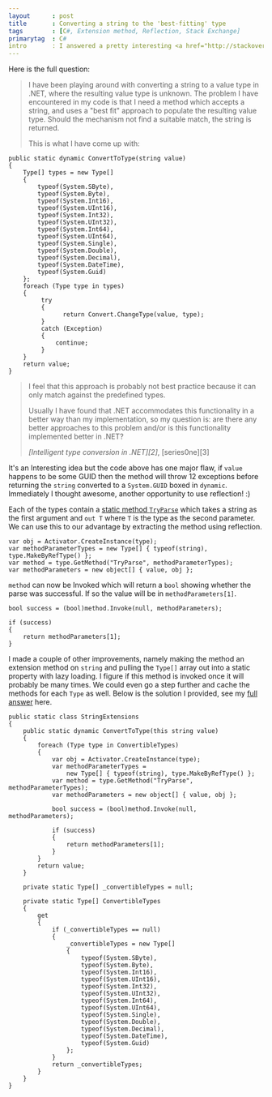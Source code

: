 ```yaml
---
layout      : post
title       : Converting a string to the 'best-fitting' type
tags        : [C#, Extension method, Reflection, Stack Exchange]
primarytag  : C#
intro       : I answered a pretty interesting <a href="http://stackoverflow.com/questions/15173684/intelligent-type-conversion-in-net">question</a> on Stack Overflow yesterday, creating a method that takes a <code>string</code> and returns the value converted to the 'best-fitting' type out of a set of types boxed in <code>dynamic</code>.
---
```


Here is the full question:

> I have been playing around with converting a string to a value type in .NET, where the resulting value type is unknown. The problem I have encountered in my code is that I need a method which accepts a string, and uses a "best fit" approach to populate the resulting value type. Should the mechanism not find a suitable match, the string is returned.
>
> This is what I have come up with:
>

<!--prettify lang=csharp-->
    public static dynamic ConvertToType(string value)
    {
        Type[] types = new Type[]
        {
            typeof(System.SByte),
            typeof(System.Byte),
            typeof(System.Int16),
            typeof(System.UInt16),
            typeof(System.Int32),
            typeof(System.UInt32),
            typeof(System.Int64),
            typeof(System.UInt64),
            typeof(System.Single),
            typeof(System.Double),
            typeof(System.Decimal),
            typeof(System.DateTime),
            typeof(System.Guid)
        };
        foreach (Type type in types)
        {
             try
             {
                   return Convert.ChangeType(value, type);
             }
             catch (Exception)
             {
                 continue;
             }
        }
        return value;
    }

>
> I feel that this approach is probably not best practice because it can only match against the predefined types.
>
> Usually I have found that .NET accommodates this functionality in a better way than my implementation, so my question is: are there any better approaches to this problem and/or is this functionality implemented better in .NET?
>
> <footer><cite>[Intelligent type conversion in .NET][2]</cite>, [series0ne][3]</footer>

It's an Interesting idea but the code above has one major flaw, if `value` happens to be some GUID then the method will throw 12 exceptions before returning the `string` converted to a `System.GUID` boxed in `dynamic`. Immediately I thought awesome, another opportunity to use reflection! :)

Each of the types contain a [static method `TryParse`][5] which takes a string as the first argument and `out T` where `T` is the type as the second parameter. We can use this to our advantage by extracting the method using reflection.

<!--prettify lang=csharp-->
    var obj = Activator.CreateInstance(type);
    var methodParameterTypes = new Type[] { typeof(string), type.MakeByRefType() };
    var method = type.GetMethod("TryParse", methodParameterTypes);
    var methodParameters = new object[] { value, obj };

`method` can now be Invoked which will return a `bool` showing whether the parse was successful. If so the value will be in `methodParameters[1]`.

<!--prettify lang=csharp-->
    bool success = (bool)method.Invoke(null, methodParameters);

    if (success)
    {
        return methodParameters[1];
    }

I made a couple of other improvements, namely making the method an extension method on `string` and pulling the `Type[]` array out into a static property with lazy loading. I figure if this method is invoked once it will probably be many times. We could even go a step further and cache the methods for each `Type` as well. Below is the solution I provided, see my [full answer][4] here.

<!--prettify lang=csharp-->
    public static class StringExtensions
    {
        public static dynamic ConvertToType(this string value)
        {
            foreach (Type type in ConvertibleTypes)
            {
                var obj = Activator.CreateInstance(type);
                var methodParameterTypes =
                    new Type[] { typeof(string), type.MakeByRefType() };
                var method = type.GetMethod("TryParse", methodParameterTypes);
                var methodParameters = new object[] { value, obj };

                bool success = (bool)method.Invoke(null, methodParameters);

                if (success)
                {
                    return methodParameters[1];
                }
            }
            return value;
        }

        private static Type[] _convertibleTypes = null;

        private static Type[] ConvertibleTypes
        {
            get
            {
                if (_convertibleTypes == null)
                {
                    _convertibleTypes = new Type[]
                    {
                        typeof(System.SByte),
                        typeof(System.Byte),
                        typeof(System.Int16),
                        typeof(System.UInt16),
                        typeof(System.Int32),
                        typeof(System.UInt32),
                        typeof(System.Int64),
                        typeof(System.UInt64),
                        typeof(System.Single),
                        typeof(System.Double),
                        typeof(System.Decimal),
                        typeof(System.DateTime),
                        typeof(System.Guid)
                    };
                }
                return _convertibleTypes;
            }
        }
    }



[2]: http://stackoverflow.com/questions/15173684/intelligent-type-conversion-in-net
[3]: http://stackoverflow.com/users/1033686/series0ne
[4]: http://stackoverflow.com/a/15174728/1156119
[5]: http://msdn.microsoft.com/en-au/library/h9y629c8(v=vs.80).aspx
